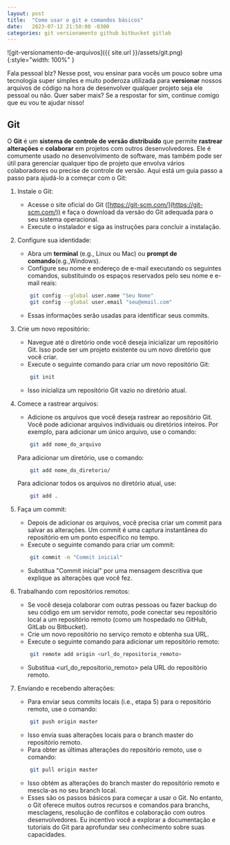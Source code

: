 ```yaml
---
layout: post
title:  "Como usar o git e comandos básicos"
date:   2023-07-12 21:50:00 -0300
categories: git versionamento github bitbucket gitlab
---
```


![git-versionamento-de-arquivos]({{ site.url }}/assets/git.png){:style="width: 100%" }

Fala pessoal blz? Nesse post, vou ensinar para vocês um pouco sobre uma tecnologia super simples e muito poderoza utilizada para __versionar__ nossos arquivos de código na hora de desenvolver qualquer projeto seja ele pessoal ou não. Quer saber mais? Se a respostar for sim, continue comigo que eu vou te ajudar nisso!

## Git

O __Git__ é um __sistema de controle de versão distribuído__ que permite __rastrear alterações__ e __colaborar__ em projetos com outros desenvolvedores. Ele é comumente usado no desenvolvimento de software, mas também pode ser útil para gerenciar qualquer tipo de projeto que envolva vários colaboradores ou precise de controle de versão. Aqui está um guia passo a passo para ajudá-lo a começar com o Git:

1. Instale o Git:

    * Acesse o site oficial do Git ([https://git-scm.com/](https://git-scm.com/)) e faça o download da versão do Git adequada para o seu sistema operacional.
    * Execute o instalador e siga as instruções para concluir a instalação.
2. Configure sua identidade:

    * Abra um __terminal__ (e.g., Linux ou Mac) ou __prompt de comando__(e.g.,Windows).
    * Configure seu nome e endereço de e-mail executando os seguintes comandos, substituindo os espaços reservados pelo seu nome e e-mail reais:
    ```bash
        git config --global user.name "Seu Nome"
        git config --global user.email "seu@email.com"
    ```
    * Essas informações serão usadas para identificar seus commits.
3.  Crie um novo repositório:

    * Navegue até o diretório onde você deseja inicializar um repositório Git. Isso pode ser um projeto existente ou um novo diretório que você criar.
    * Execute o seguinte comando para criar um novo repositório Git:
    ```bash
        git init
    ```
    * Isso inicializa um repositório Git vazio no diretório atual.

4.  Comece a rastrear arquivos:

    * Adicione os arquivos que você deseja rastrear ao repositório Git. Você pode adicionar arquivos individuais ou diretórios inteiros. Por exemplo, para adicionar um único arquivo, use o comando:
    ```bash
        git add nome_do_arquivo
    ```
    Para adicionar um diretório, use o comando:
    ```bash
        git add nome_do_diretorio/
    ```
    Para adicionar todos os arquivos no diretório atual, use:
    ```bash
        git add .
    ```
5.  Faça um commit:

    * Depois de adicionar os arquivos, você precisa criar um commit para salvar as alterações. Um commit é uma captura instantânea do repositório em um ponto específico no tempo.
    * Execute o seguinte comando para criar um commit:
    ```bash
        git commit -m "Commit inicial"
    ```
    * Substitua "Commit inicial" por uma mensagem descritiva que explique as alterações que você fez.

6.  Trabalhando com repositórios remotos:

    * Se você deseja colaborar com outras pessoas ou fazer backup do seu código em um servidor remoto, pode conectar seu repositório local a um repositório remoto (como um hospedado no GitHub, GitLab ou Bitbucket).
    * Crie um novo repositório no serviço remoto e obtenha sua URL.
    * Execute o seguinte comando para adicionar um repositório remoto:
    ```bash
        git remote add origin <url_do_repositorio_remoto>
    ```
    * Substitua <url_do_repositorio_remoto> pela URL do repositório remoto.

7.  Enviando e recebendo alterações:
    * Para enviar seus commits locais (i.e., etapa 5) para o repositório remoto, use o comando:
    ```bash
        git push origin master
    ```
    * Isso envia suas alterações locais para o branch master do repositório remoto.
    * Para obter as últimas alterações do repositório remoto, use o comando:
    ```bash
        git pull origin master
    ```
    * Isso obtém as alterações do branch master do repositório remoto e mescla-as no seu branch local.
    * Esses são os passos básicos para começar a usar o Git. No entanto, o Git oferece muitos outros recursos e comandos para branchs, mesclagens, resolução de conflitos e colaboração com outros desenvolvedores. Eu incentivo você a explorar a documentação e tutoriais do Git para aprofundar seu conhecimento sobre suas capacidades.